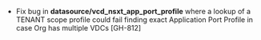 * Fix bug in **datasource/vcd_nsxt_app_port_profile** where a lookup of a TENANT scope profile could
  fail finding exact Application Port Profile in case Org has multiple VDCs [GH-812]
